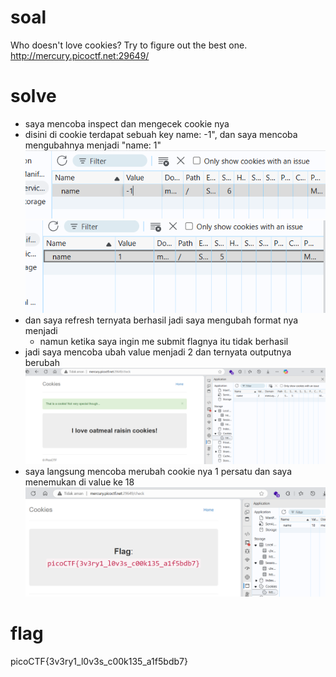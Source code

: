 # soal
Who doesn't love cookies? Try to figure out the best one. http://mercury.picoctf.net:29649/

# solve
- saya mencoba inspect dan mengecek cookie nya
- disini di cookie terdapat sebuah key name: -1", dan saya mencoba mengubahnya menjadi "name: 1"
  ![alt text](docs/images/image-3.png)
  ![alt text](docs/images/image-4.png)
- dan saya refresh ternyata berhasil jadi saya mengubah format nya menjadi
  - namun ketika saya ingin me submit flagnya itu tidak berhasil
- jadi saya mencoba ubah value menjadi 2 dan ternyata outputnya berubah
  ![alt text](docs/images/image-5.png)
- saya langsung mencoba merubah cookie nya 1 persatu dan saya menemukan di value ke 18
  ![alt text](docs/images/image-6.png)

# flag
picoCTF{3v3ry1_l0v3s_c00k135_a1f5bdb7}